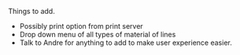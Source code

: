 Things to add.

- Possibly print option from print server
- Drop down menu of all types of material of lines
- Talk to Andre for anything to add to make user experience easier.
